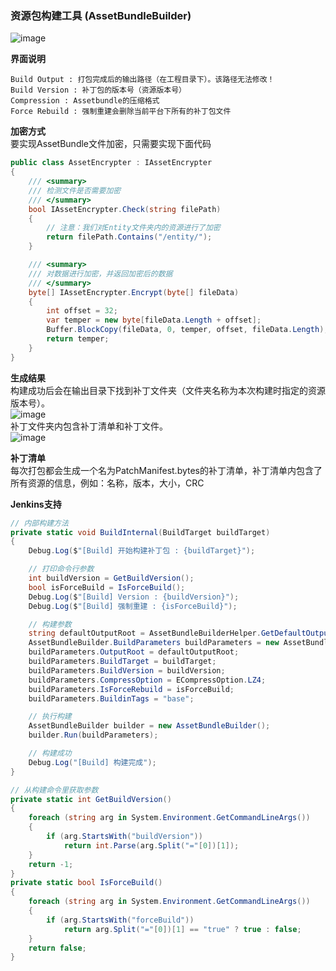 ### 资源包构建工具 (AssetBundleBuilder)

![image](https://github.com/gmhevinci/MotionFramework/raw/master/Docs/Image/AssetBundleBuilder1.png)

**界面说明**  
```
Build Output : 打包完成后的输出路径（在工程目录下）。该路径无法修改！
Build Version : 补丁包的版本号（资源版本号）
Compression : Assetbundle的压缩格式
Force Rebuild : 强制重建会删除当前平台下所有的补丁包文件
```

**加密方式**  
要实现AssetBundle文件加密，只需要实现下面代码
```C#
public class AssetEncrypter : IAssetEncrypter
{
	/// <summary>
	/// 检测文件是否需要加密
	/// </summary>
	bool IAssetEncrypter.Check(string filePath)
	{
		// 注意：我们对Entity文件夹内的资源进行了加密
		return filePath.Contains("/entity/");
	}

	/// <summary>
	/// 对数据进行加密，并返回加密后的数据
	/// </summary>
	byte[] IAssetEncrypter.Encrypt(byte[] fileData)
	{
		int offset = 32;
		var temper = new byte[fileData.Length + offset];
		Buffer.BlockCopy(fileData, 0, temper, offset, fileData.Length);
		return temper;
	}
}
```

**生成结果**  
构建成功后会在输出目录下找到补丁文件夹（文件夹名称为本次构建时指定的资源版本号）。  
![image](https://github.com/gmhevinci/MotionFramework/raw/master/Docs/Image/AssetBundleBuilder2.png)   
补丁文件夹内包含补丁清单和补丁文件。   
![image](https://github.com/gmhevinci/MotionFramework/raw/master/Docs/Image/AssetBundleBuilder3.png)   

**补丁清单**  
每次打包都会生成一个名为PatchManifest.bytes的补丁清单，补丁清单内包含了所有资源的信息，例如：名称，版本，大小，CRC

**Jenkins支持**  
```C#
// 内部构建方法
private static void BuildInternal(BuildTarget buildTarget)
{
	Debug.Log($"[Build] 开始构建补丁包 : {buildTarget}");

	// 打印命令行参数
	int buildVersion = GetBuildVersion();
	bool isForceBuild = IsForceBuild();
	Debug.Log($"[Build] Version : {buildVersion}");
	Debug.Log($"[Build] 强制重建 : {isForceBuild}");

	// 构建参数
	string defaultOutputRoot = AssetBundleBuilderHelper.GetDefaultOutputRoot();
	AssetBundleBuilder.BuildParameters buildParameters = new AssetBundleBuilder.BuildParameters();
	buildParameters.OutputRoot = defaultOutputRoot;
	buildParameters.BuildTarget = buildTarget;
	buildParameters.BuildVersion = buildVersion;
	buildParameters.CompressOption = ECompressOption.LZ4;
	buildParameters.IsForceRebuild = isForceBuild;
	buildParameters.BuildinTags = "base";

	// 执行构建
	AssetBundleBuilder builder = new AssetBundleBuilder();
	builder.Run(buildParameters);

	// 构建成功
	Debug.Log("[Build] 构建完成");
}

// 从构建命令里获取参数
private static int GetBuildVersion()
{
	foreach (string arg in System.Environment.GetCommandLineArgs())
	{
		if (arg.StartsWith("buildVersion"))
			return int.Parse(arg.Split("="[0])[1]);
	}
	return -1;
}
private static bool IsForceBuild()
{
	foreach (string arg in System.Environment.GetCommandLineArgs())
	{
		if (arg.StartsWith("forceBuild"))
			return arg.Split("="[0])[1] == "true" ? true : false;
	}
	return false;
}
```
